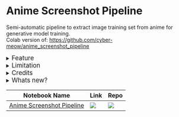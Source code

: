 # Anime Screenshot Pipeline
Semi-automatic pipeline to extract image training set from anime for generative model training.\
Colab version of: https://github.com/cyber-meow/anime_screenshot_pipeline

<details>
  <summary><big>Feature</big></summary>
<ul>
  <li>Can be found at cyber-meow github repo <a href='https://github.com/cyber-meow/anime_screenshot_pipeline#table-of-contents' target='_blank'>README.md</a></li>
</ul>
</details>

<details>
  <summary><big>Limitation</big></summary>
<ul>
  <li>Not all code tested</li>
  <li>Not all steps from github repo is implemented</li>
  <li>Since this notebook is combination of many steps, dependency or package conflict may occurs</li>
  <li>Bad english language spelling and grammar (english is not my primary language :#). Feel free to correct and Pull Request!</li>
</ul>
</details>

<details>
  <summary><big>Credits</big></summary>
<ul>
  <li>Author</li>
  <ul>
    <li><a href='https://github.com/TheSkinnyRat' target='_blank'>TheSkinnyRat</a></li>
  </ul>

  <li>Base Code Repo</li>
  <ul>
    <li><a href='https://github.com/cyber-meow/anime_screenshot_pipeline' target='_blank'>cyber-meow github repo</a></li>
  </ul>

  <li>Colab Template and Reference</li>
  <ul>
    <li><a href='https://github.com/Linaqruf/kohya-trainer' target='_blank'>Linaqruf/kohya-trainer</a></li>
  </ul>

  <li>Code Assistant</li>
  <ul>
    <li><a href='https://chat.openai.com/' target='_blank'>OpenAI ChatGPT</a></li>
  </ul>

  <li>Original cyber-meow repo credits</li>
  <ul>
    <li>This is a collection of many resources found on internet (credit to the orignal authors), and some python code written by myself and ChatGPT.</li>
  </ul>
</ul>
</details>

<details>
  <summary><big>Whats new?</big></summary>
<ul>
  <li>(02/27/23):</li>
  <ul>
    <li>Add <code>WANDB_MODE=disabled</code> to <code>[7.2] Begin Training</code></li>
    <li>Fix <code>cc_training_test_set</code> error in <code>[7.2] Begin Training</code></li>
    <li>Fix <code>fa_move_file</code> error in <code>[8.1] Only keep images with faces and resize</code></li>
    <li>Move <code>[6.3] Data Cleansing</code> to <code>[5.2] Data Cleansing</code> and change to <code>n_faces</code> instead <code>n_poeple</code></li>
  </ul>

  <li>(02/26/23):</li>
  <ul>
    <li>Initial First Release 🎉</li>
  </ul>
</ul>
</details>

| Notebook Name | Link | Repo |
| --- | --- | --- |
| [Anime Screenshot Pipeline](https://github.com/TheSkinnyRat/anime_screenshot_pipeline_colab/blob/main/anime_screenshot_pipeline.ipynb) | [![](https://img.shields.io/static/v1?message=Open%20in%20Colab&logo=googlecolab&labelColor=5c5c5c&color=0f80c1&label=%20&style=for-the-badge)](https://colab.research.google.com/github/TheSkinnyRat/anime_screenshot_pipeline_colab/blob/main/anime_screenshot_pipeline.ipynb) | [![](https://img.shields.io/static/v1?message=Github&logo=github&labelColor=5c5c5c&color=0f80c1&label=%20&style=for-the-badge)](https://github.com/TheSkinnyRat/anime_screenshot_pipeline_colab) |
